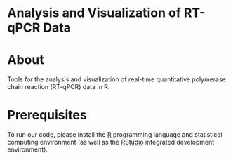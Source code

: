 # Analysis and Visualization of RT-qPCR Data

# About
Tools for the analysis and visualization of real-time quantitative polymerase chain reaction (RT-qPCR) data in R.

# Prerequisites
To run our code, please install the [R](https://www.r-project.org/) programming language and statistical computing environment (as well as the [RStudio](https://rstudio.com/) integrated development environment).